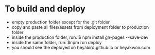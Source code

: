 # To build and deploy
- empty production folder except for the .git folder
- copy and paste all files/assets from deployment folder to production folder
- inside the production folder, run: $ npm install gh-pages --save-dev 
- inside the same folder, run: $npm run deploy
- you should see the deployed on heyabird.github.io or heyakwon.com